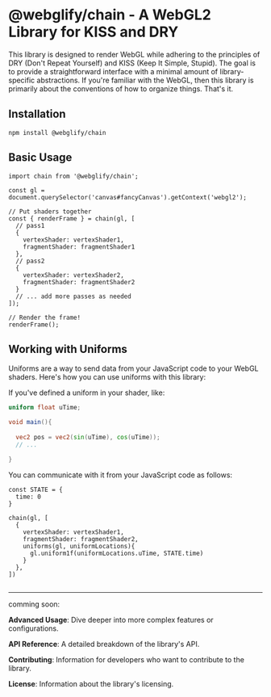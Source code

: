 # @webglify/chain - A WebGL2 Library for KISS and DRY

This library is designed to render WebGL while adhering to the principles of DRY (Don't Repeat Yourself) and KISS (Keep It Simple, Stupid). The goal is to provide a straightforward interface with a minimal amount of library-specific abstractions. If you're familiar with the WebGL, then this library is primarily about the conventions of how to organize things. That's it.


## Installation

```
npm install @webglify/chain
```

## Basic Usage

```
import chain from '@webglify/chain';

const gl = document.querySelector('canvas#fancyCanvas').getContext('webgl2');

// Put shaders together
const { renderFrame } = chain(gl, [
  // pass1
  {
    vertexShader: vertexShader1,
    fragmentShader: fragmentShader1
  },
  // pass2
  {
    vertexShader: vertexShader2,
    fragmentShader: fragmentShader2
  }
  // ... add more passes as needed
]);

// Render the frame!
renderFrame();

```


## Working with Uniforms
Uniforms are a way to send data from your JavaScript code to your WebGL shaders. Here's how you can use uniforms with this library:

If you've defined a uniform in your shader, like:

```glsl
uniform float uTime;

void main(){
  
  vec2 pos = vec2(sin(uTime), cos(uTime));
  // ...

}

```

You can communicate with it from your JavaScript code as follows:

```
const STATE = {
  time: 0
}

chain(gl, [
  {
    vertexShader: vertexShader1,
    fragmentShader: fragmentShader2,
    uniforms(gl, uniformLocations){
      gl.uniform1f(uniformLocations.uTime, STATE.time)      
    }
  },
])


```

---

comming soon:

**Advanced Usage**: Dive deeper into more complex features or configurations.

**API Reference**: A detailed breakdown of the library's API.

**Contributing**: Information for developers who want to contribute to the library.

**License**: Information about the library's licensing.